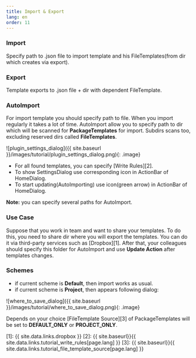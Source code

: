 ```yaml
---
title: Import & Export
lang: en
order: 11
---
```


### Import <a name="import"></a>
Specify path to .json file to import template and his FileTemplates(from dir which creates via export).

### Export <a name="export"></a>
Template exports to .json file + dir with dependent FileTemplate.

### AutoImport <a name="autoImport"></a>
For import template you should specify path to file. When you import regularly it takes a lot of time. AutoImport allow you to specify path to dir which will be scanned for **PackageTemplates** for import. Subdirs scans too, excluding reserved dirs called **FileTemplates**.

![plugin_settings_dialog]({{ site.baseurl }}/images/tutorial/plugin_settings_dialog.png){: .image}

* For all found templates, you can specify [Write Rules][2].
* To show SettingsDialog use corresponding icon in ActionBar of HomeDialog.
* To start updating(AutoImporting) use icon(green arrow) in ActionBar of HomeDialog.

**Note:** you can specify several paths for AutoImport.

### Use Case
Suppose that you work in team and want to share your templates. To do this, you need to share dir where you will export the templates. You can do it via third-party services such as [Dropbox][1]. After that, your colleagues should specify this folder for AutoImport and use **Update Action** after templates changes.

### Schemes <a name="schemes"></a>

* if current scheme is **Default**, then import works as usual.
* if current scheme is **Project**, then appears following dialog:

![where_to_save_dialog]({{ site.baseurl }}/images/tutorial/where_to_save_dialog.png){: .image}

Depends on your choice [FileTemplate Source][3] of PackageTemplates will be set to **DEFAULT_ONLY** or **PROJECT_ONLY**.

[1]: {{ site.data.links.dropbox }}
[2]: {{ site.baseurl}}{{ site.data.links.tutorial_write_rules[page.lang] }}
[3]: {{ site.baseurl}}{{ site.data.links.tutorial_file_template_source[page.lang] }}